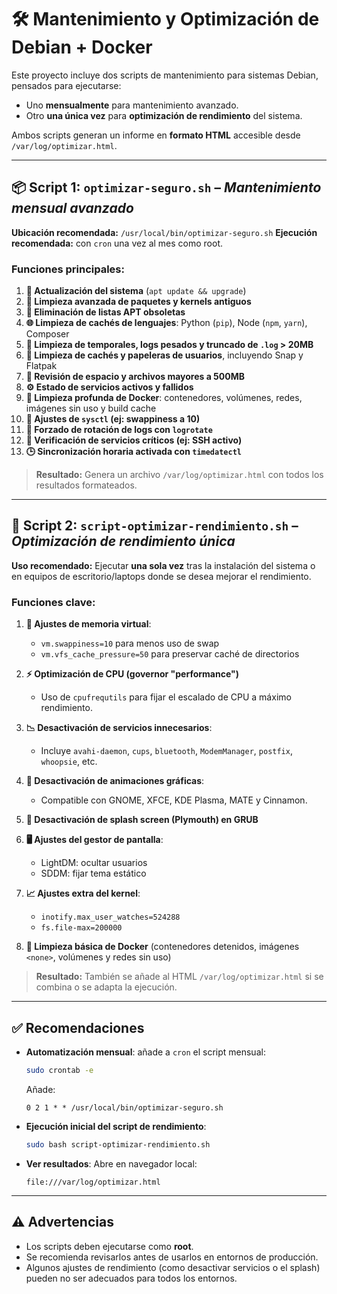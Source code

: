 # 🛠️ Mantenimiento y Optimización de Debian + Docker

Este proyecto incluye dos scripts de mantenimiento para sistemas Debian, pensados para ejecutarse:

* Uno **mensualmente** para mantenimiento avanzado.
* Otro **una única vez** para **optimización de rendimiento** del sistema.

Ambos scripts generan un informe en **formato HTML** accesible desde `/var/log/optimizar.html`.

---

## 📦 Script 1: `optimizar-seguro.sh` – *Mantenimiento mensual avanzado*

**Ubicación recomendada:** `/usr/local/bin/optimizar-seguro.sh`
**Ejecución recomendada:** con `cron` una vez al mes como root.

### Funciones principales:

1. **🧱 Actualización del sistema** (`apt update && upgrade`)
2. **🧹 Limpieza avanzada de paquetes y kernels antiguos**
3. **📂 Eliminación de listas APT obsoletas**
4. **🌐 Limpieza de cachés de lenguajes**: Python (`pip`), Node (`npm`, `yarn`), Composer
5. **🧼 Limpieza de temporales, logs pesados y truncado de `.log` > 20MB**
6. **👥 Limpieza de cachés y papeleras de usuarios**, incluyendo Snap y Flatpak
7. **💽 Revisión de espacio y archivos mayores a 500MB**
8. **⚙️ Estado de servicios activos y fallidos**
9. **🐳 Limpieza profunda de Docker**: contenedores, volúmenes, redes, imágenes sin uso y build cache
10. **🧠 Ajustes de `sysctl` (ej: swappiness a 10)**
11. **📑 Forzado de rotación de logs con `logrotate`**
12. **🔐 Verificación de servicios críticos (ej: SSH activo)**
13. **🕒 Sincronización horaria activada con `timedatectl`**

> **Resultado:** Genera un archivo `/var/log/optimizar.html` con todos los resultados formateados.

---

## 🚀 Script 2: `script-optimizar-rendimiento.sh` – *Optimización de rendimiento única*

**Uso recomendado:** Ejecutar **una sola vez** tras la instalación del sistema o en equipos de escritorio/laptops donde se desea mejorar el rendimiento.

### Funciones clave:

1. **🧠 Ajustes de memoria virtual**:

   * `vm.swappiness=10` para menos uso de swap
   * `vm.vfs_cache_pressure=50` para preservar caché de directorios

2. **⚡ Optimización de CPU (governor "performance")**

   * Uso de `cpufrequtils` para fijar el escalado de CPU a máximo rendimiento.

3. **📉 Desactivación de servicios innecesarios**:

   * Incluye `avahi-daemon`, `cups`, `bluetooth`, `ModemManager`, `postfix`, `whoopsie`, etc.

4. **🎨 Desactivación de animaciones gráficas**:

   * Compatible con GNOME, XFCE, KDE Plasma, MATE y Cinnamon.

5. **🚫 Desactivación de splash screen (Plymouth) en GRUB**

6. **🖥️ Ajustes del gestor de pantalla**:

   * LightDM: ocultar usuarios
   * SDDM: fijar tema estático

7. **📈 Ajustes extra del kernel**:

   * `inotify.max_user_watches=524288`
   * `fs.file-max=200000`

8. **🐋 Limpieza básica de Docker** (contenedores detenidos, imágenes `<none>`, volúmenes y redes sin uso)

> **Resultado:** También se añade al HTML `/var/log/optimizar.html` si se combina o se adapta la ejecución.

---

## ✅ Recomendaciones

* **Automatización mensual**: añade a `cron` el script mensual:

  ```bash
  sudo crontab -e
  ```

  Añade:

  ```cron
  0 2 1 * * /usr/local/bin/optimizar-seguro.sh
  ```

* **Ejecución inicial del script de rendimiento**:

  ```bash
  sudo bash script-optimizar-rendimiento.sh
  ```

* **Ver resultados**:
  Abre en navegador local:

  ```
  file:///var/log/optimizar.html
  ```

---

## ⚠️ Advertencias

* Los scripts deben ejecutarse como **root**.
* Se recomienda revisarlos antes de usarlos en entornos de producción.
* Algunos ajustes de rendimiento (como desactivar servicios o el splash) pueden no ser adecuados para todos los entornos.
